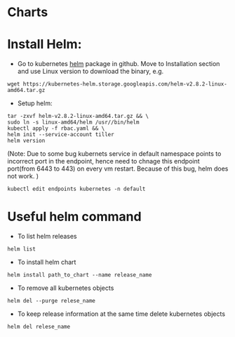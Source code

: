 # Charts


# Install Helm:

- Go to kubernetes [helm](https://github.com/kubernetes/helm) package in github. Move to Installation section and use Linux version to download the binary, e.g.

```console
wget https://kubernetes-helm.storage.googleapis.com/helm-v2.8.2-linux-amd64.tar.gz
```

- Setup helm:

```console
tar -zxvf helm-v2.8.2-linux-amd64.tar.gz && \
sudo ln -s linux-amd64/helm /usr//bin/helm
kubectl apply -f rbac.yaml && \
helm init --service-account tiller
helm version
```

(Note: Due to some bug kubernets service in default namespace points to incorrect port in the endpoint, hence need to chnage this endpoint port(from 6443 to 443) on every vm restart. Because of this bug, helm does not work. )

```console
kubectl edit endpoints kubernetes -n default
```

# Useful helm command

- To list helm releases

```console
helm list
```

- To install helm chart

```console
helm install path_to_chart --name release_name
```

- To remove all kubernetes objects

```console
helm del --purge relese_name
```

- To keep release information at the same time delete kubernetes objects

```console
helm del relese_name
```



